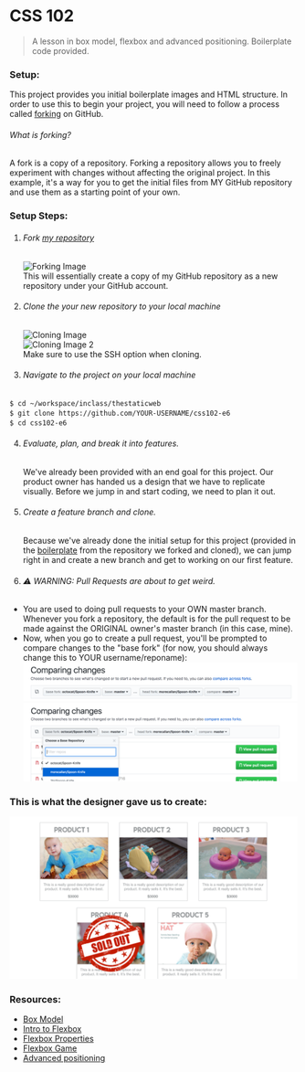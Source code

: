 # CSS 102
> A lesson in box model, flexbox and advanced positioning. Boilerplate code provided.

### Setup:
This project provides you initial boilerplate images and HTML structure. In order to use this to begin your project, you will need to follow a process called [forking](https://help.github.com/articles/fork-a-repo/) on GitHub.

###### What is forking?
A fork is a copy of a repository. Forking a repository allows you to freely experiment with changes without affecting the original project. In this example, it's a way for you to get the initial files from MY GitHub repository and use them as a starting point of your own.

### Setup Steps:

1. ###### Fork [my repository](https://github.com/morecallan/css102-e6)
   ![Forking Image](https://help.github.com/assets/images/help/repository/fork_button.jpg)  
   This will essentially create a copy of my GitHub repository as a new repository under your GitHub account.
2. ###### Clone the your new repository to your local machine
   ![Cloning Image](https://help.github.com/assets/images/help/repository/clone-repo-clone-url-button.png)  
   ![Cloning Image 2](https://help.github.com/assets/images/help/repository/https-url-clone.png)  
   Make sure to use the SSH option when cloning.
3. ###### Navigate to the project on your local machine
  ```bash
  $ cd ~/workspace/inclass/thestaticweb
  $ git clone https://github.com/YOUR-USERNAME/css102-e6
  $ cd css102-e6
  ```  
4. ###### Evaluate, plan, and break it into features.
   We've already been provided with an end goal for this project. Our product owner has handed us a design that we have to replicate visually. Before we jump in and start coding, we need to plan it out.
5. ###### Create a feature branch and clone.
   Because we've already done the initial setup for this project (provided in the [boilerplate](https://en.wikipedia.org/wiki/Boilerplate_code) from the repository we forked and cloned), we can jump right in and create a new branch and get to working on our first feature.
6. ###### :warning: WARNING: Pull Requests are about to get weird.
*   You are used to doing pull requests to your OWN master branch. Whenever you fork a repository, the default is for the pull request to be made against the ORIGINAL owner's master branch (in this case, mine).  
*   Now, when you go to create a pull request, you'll be prompted to compare changes to the "base fork" (for now, you should always change this to YOUR username/reponame):  
   ![Compare Changes 1](./images/README-Resource-Compare-PR.png)
   ![Compare Changes 2](./images/README-Resource-Compare-PR-2.png)



### This is what the designer gave us to create:
![Final Result](./images/CSS102-Mockup.png)

### Resources:
- [Box Model](https://internetingishard.com/html-and-css/css-box-model/)
- [Intro to Flexbox](https://internetingishard.com/html-and-css/flexbox/)
- [Flexbox Properties](https://css-tricks.com/snippets/css/a-guide-to-flexbox/)
- [Flexbox Game](http://flexboxfroggy.com/)
- [Advanced positioning](https://internetingishard.com/html-and-css/advanced-positioning/)
